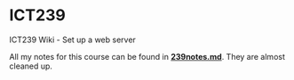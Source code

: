 # ICT239
ICT239 Wiki - Set up a web server

All my notes for this course can be found in **[239notes.md](239notes.md)**. They are almost cleaned up.